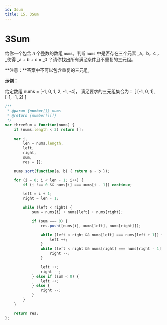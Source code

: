 ```yaml
---
id: 3sum
title: 15. 3Sum
---
```


# 3Sum

给你一个包含 _n_ 个整数的数组 `nums`，判断 `nums` 中是否存在三个元素 _a，b，c ，_使得 _a + b + c = _0 ？请你找出所有满足条件且不重复的三元组。

**注意：**答案中不可以包含重复的三元组。



**示例：**

给定数组 nums = \[-1, 0, 1, 2, -1, -4]， 满足要求的三元组集合为： \[ \[-1, 0, 1], \[-1, -1, 2] ]



```javascript
/**
 * @param {number[]} nums
 * @return {number[][]}
 */
var threeSum = function(nums) {
	if (nums.length < 3) return [];
	
	var i,
		len = nums.length,
		left,
		right,
		sum,
		res = [];

	nums.sort(function(a, b) { return a - b });

	for (i = 0; i < len - 1; i++) {
		if (i !== 0 && nums[i] === nums[i - 1]) continue;

		left = i + 1;
		right = len - 1;

		while (left < right) {
			sum = nums[i] + nums[left] + nums[right];

			if (sum === 0) {
                res.push([nums[i], nums[left], nums[right]]);

                while (left < right && nums[left] === nums[left + 1]) {
                	left ++;
                }
                while (left < right && nums[right] === nums[right - 1]) {
                	right --;
                }

                left ++;
                right --;
			} else if (sum < 0) {
				left ++;
			} else {
				right --;
			}
		}
	}

	return res;
};
```